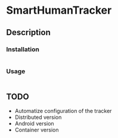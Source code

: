 # SmartHumanTracker

## Description

### Installation

```bash

```

### Usage 

```bash

```

## TODO

* Automatize configuration of the tracker
* Distributed version
* Android version
* Container version